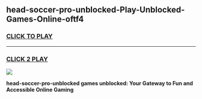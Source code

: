 
## head-soccer-pro-unblocked-Play-Unblocked-Games-Online-oftf4
<h3>
<a href="https://premium76.site?title=head-soccer-pro-unblocked&ref=25A">CLICK TO PLAY</a></h3>
<hr>

<h3>
<a href="https://premium76.site?title=head-soccer-pro-unblocked&ref=25A">CLICK 2 PLAY</a>
  
</h3>

<a href="https://premium76.site?title=head-soccer-pro-unblocked&ref=25A"><img src="https://clearcache.store/games.png"></a>


**head-soccer-pro-unblocked games unblocked: Your Gateway to Fun and Accessible Online Gaming**
